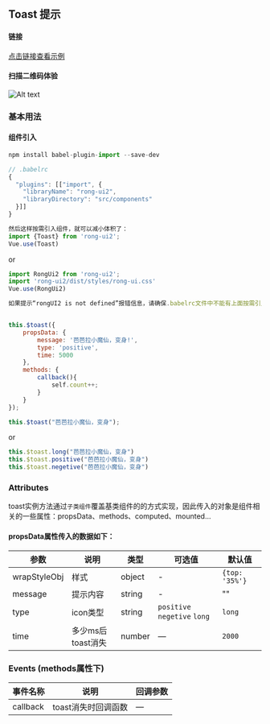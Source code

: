 ## Toast 提示


#### 链接

[点击链接查看示例](https://rong360.github.io/rong-ui2/demo/index.html#/) 

#### 扫描二维码体验

![Alt text](https://static.rong360.com/upload/png/52/2b/522b2db3748056c80e21fda4921c8123.png)


### 基本用法

#### 组件引入

```js
npm install babel-plugin-import --save-dev

// .babelrc
{
  "plugins": [["import", {
    "libraryName": "rong-ui2",
    "libraryDirectory": "src/components"
  }]]
}

然后这样按需引入组件，就可以减小体积了：
import {Toast} from 'rong-ui2';
Vue.use(Toast)
```
or
```js
import RongUi2 from 'rong-ui2';
import 'rong-ui2/dist/styles/rong-ui.css'
Vue.use(RongUi2)

如果提示“rongUI2 is not defined”报错信息，请确保.babelrc文件中不能有上面按需引入的配置
```

```js

this.$toast({
    propsData: {
        message: '芭芭拉小魔仙，变身!',
        type: 'positive',
        time: 5000
    },
    methods: {
        callback(){
            self.count++;
        }
    }
});

this.$toast("芭芭拉小魔仙，变身");
```

or
```js
this.$toast.long("芭芭拉小魔仙，变身")
this.$toast.positive("芭芭拉小魔仙，变身")
this.$toast.negetive("芭芭拉小魔仙，变身")
```

### Attributes

toast实例方法通过`子类组件`覆盖基类组件的的方式实现，因此传入的对象是组件相关的一些属性：propsData、methods、computed、mounted...

#### propsData属性传入的数据如下：

| 参数      | 说明    | 类型      | 可选值       | 默认值   |
|---------- |-------- |---------- |-------------  |-------- |
| wrapStyleObj | 样式 | object | - | `{top: '35%'}` |
| message  | 提示内容    | string   | -  | "" |
| type  | icon类型    | string   | `positive` `negetive` `long` | `long` |
| time  | 多少ms后toast消失    | number   | — | `2000` |

### Events (methods属性下)

| 事件名称      | 说明    | 回调参数      |
|---------- |-------- |---------- |
| callback  | toast消失时回调函数    | — |

